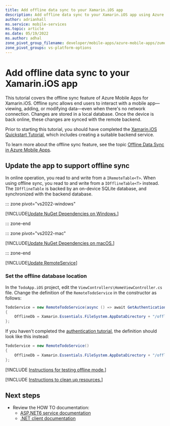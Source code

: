 ```yaml
---
title: Add offline data sync to your Xamarin.iOS app
description: Add offline data sync to your Xamarin.iOS app using Azure Mobile Apps with our tutorial.
author: adrianhall
ms.service: mobile-services
ms.topic: article
ms.date: 05/19/2022
ms.author: adhal
zone_pivot_group_filename: developer/mobile-apps/azure-mobile-apps/zumo-zone-pivot-groups.json
zone_pivot_groups: vs-platform-options
---
```


# Add offline data sync to your Xamarin.iOS app

This tutorial covers the offline sync feature of Azure Mobile Apps for Xamarin.iOS. Offline sync allows end users to interact with a mobile app&mdash;viewing, adding, or modifying data&mdash;even when there's no network connection. Changes are stored in a local database. Once the device is back online, these changes are synced with the remote backend.

Prior to starting this tutorial, you should have completed the [Xamarin.iOS Quickstart Tutorial](./index.md), which includes creating a suitable backend service.

To learn more about the offline sync feature, see the topic [Offline Data Sync in Azure Mobile Apps](../../howto/data-sync.md).

## Update the app to support offline sync

In online operation, you read to and write from a `IRemoteTable<T>`.  When using offline sync, you read to and write from a `IOfflineTable<T>` instead.  The `IOfflineTable` is backed by an on-device SQLite database, and synchronized with the backend database.

::: zone pivot="vs2022-windows"

[!INCLUDE[Update NuGet Dependencies on Windows.](~/mobile-apps/azure-mobile-apps/includes/quickstart/windows/add-offline-nuget.md)]

::: zone-end

::: zone pivot="vs2022-mac"

[!INCLUDE[Update NuGet Dependencies on macOS.](~/mobile-apps/azure-mobile-apps/includes/quickstart/mac/add-offline-nuget.md)]

::: zone-end

[!INCLUDE[Update RemoteService](~/mobile-apps/azure-mobile-apps/includes/quickstart/windows/add-offline-code.md)]

### Set the offline database location

In the `TodoApp.iOS` project, edit the `ViewControllers\HomeViewController.cs` file.  Change the definition of the `RemoteTodoService` in the constructor as follows:

``` csharp
TodoService = new RemoteTodoService(async () => await GetAuthenticationToken())
{
    OfflineDb = Xamarin.Essentials.FileSystem.AppDataDirectory + "/offline.db"
};
```

If you haven't completed the [authentication tutorial](./authentication.md), the definition should look like this instead:

``` csharp
TodoService = new RemoteTodoService()
{
    OfflineDb = Xamarin.Essentials.FileSystem.AppDataDirectory + "/offline.db"
};
```

[!INCLUDE [Instructions for testing offline mode.](~/mobile-apps/azure-mobile-apps/includes/quickstart/common/test-offline-app.md)]

[!INCLUDE [Instructions to clean up resources.](~/mobile-apps/azure-mobile-apps/includes/quickstart/common/clean-up.md)]

## Next steps

* Review the HOW TO documentation:
  * [ASP.NET6 service documentation](~/mobile-apps/azure-mobile-apps/howto/server/dotnet-core.md)
  * [.NET client documentation](~/mobile-apps/azure-mobile-apps/howto/client/dotnet.md)

